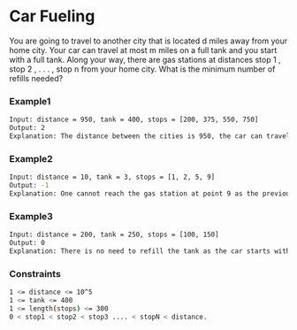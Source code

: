 # Car Fueling

You are going to travel to another city that is located d miles away from your home city. Your car can travel
at most m miles on a full tank and you start with a full tank. Along your way, there are gas stations at
distances stop 1 , stop 2 , . . . , stop n from your home city. What is the minimum number of refills needed?

### Example1
```sh
Input: distance = 950, tank = 400, stops = [200, 375, 550, 750] 
Output: 2
Explanation: The distance between the cities is 950, the car can travel at most 400 miles on a full tank. It sufficesto make two refills: at points 375 and 750. This is the minimum number of refills as with a single refill one would only be able to travel at most 800 miles.
```

### Example2
```sh
Input: distance = 10, tank = 3, stops = [1, 2, 5, 9] 
Output: -1
Explanation: One cannot reach the gas station at point 9 as the previous gas station is too far away.
```

### Example3
```sh
Input: distance = 200, tank = 250, stops = [100, 150] 
Output: 0
Explanation: There is no need to refill the tank as the car starts with a full tank and can travel for 250 miles whereas the distance to the destination point is 200 miles.
```

### Constraints
```sh
1 <= distance <= 10^5
1 <= tank <= 400
1 <= length(stops) <= 300
0 < stop1 < stop2 < stop3 .... < stopN < distance. 
```
